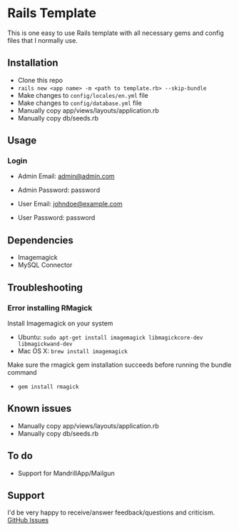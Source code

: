 # Rails Template
This is one easy to use Rails template with all necessary gems and config files that I normally use.

## Installation
- Clone this repo
- `rails new <app name> -m <path to template.rb> --skip-bundle`
- Make changes to `config/locales/en.yml` file
- Make changes to `config/database.yml` file
- Manually copy app/views/layouts/application.rb
- Manually copy db/seeds.rb

## Usage
### Login
- Admin Email: admin@admin.com
- Admin Password: password

- User Email: johndoe@example.com
- User Password: password


## Dependencies
- Imagemagick
- MySQL Connector

## Troubleshooting

### Error installing RMagick
Install Imagemagick on your system
- Ubuntu: `sudo apt-get install imagemagick libmagickcore-dev libmagickwand-dev`
- Mac OS X: `brew install imagemagick`

Make sure the rmagick gem installation succeeds before running the bundle command
- `gem install rmagick`


## Known issues
- Manually copy app/views/layouts/application.rb
- Manually copy db/seeds.rb

## To do
- Support for MandrillApp/Mailgun

## Support
I'd be very happy to receive/answer feedback/questions and criticism. [GitHub Issues](https://github.com/ishouvik/Rails-Template/issues)